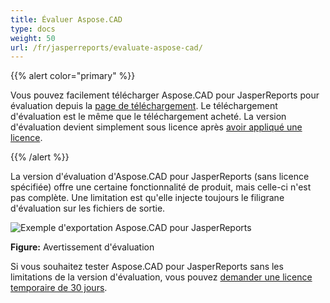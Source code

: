 ```yaml
---
title: Évaluer Aspose.CAD
type: docs
weight: 50
url: /fr/jasperreports/evaluate-aspose-cad/
---
```


{{% alert color="primary" %}}

Vous pouvez facilement télécharger Aspose.CAD pour JasperReports pour évaluation depuis la [page de téléchargement](https://downloads.aspose.com/cad/jasperreports). Le téléchargement d'évaluation est le même que le téléchargement acheté. La version d'évaluation devient simplement sous licence après [avoir appliqué une licence](/fr/cad/jasperreports/licensing/).

{{% /alert %}}

La version d'évaluation d'Aspose.CAD pour JasperReports (sans licence spécifiée) offre une certaine fonctionnalité de produit, mais celle-ci n'est pas complète. Une limitation est qu'elle injecte toujours le filigrane d'évaluation sur les fichiers de sortie.

![Exemple d'exportation Aspose.CAD pour JasperReports](/_assets/jasper/AreaChartReport.jpg)

**Figure:** Avertissement d'évaluation

Si vous souhaitez tester Aspose.CAD pour JasperReports sans les limitations de la version d'évaluation, vous pouvez [demander une licence temporaire de 30 jours](https://purchase.aspose.com/temporary-license).
